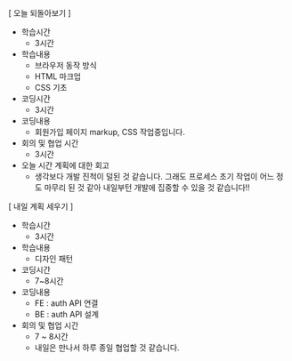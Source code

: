 [ 오늘 되돌아보기 ]

- 학습시간 
  - 3시간
- 학습내용
  - 브라우저 동작 방식
  - HTML 마크업
  - CSS 기초
- 코딩시간
  - 3시간
- 코딩내용
  - 회원가입 페이지 markup, CSS 작업중입니다.
- 회의 및 협업 시간
  - 3시간
- 오늘 시간 계획에 대한 회고
  - 생각보다 개발 진척이 덜된 것 같습니다. 그래도 프로세스 초기 작업이 어느 정도 마무리 된 것 같아 내일부턴 개발에 집중할 수 있을 것 같습니다!!

[ 내일 계획 세우기 ]

- 학습시간
  - 3시간
- 학습내용
  - 디자인 패턴 
- 코딩시간
  - 7~8시간
- 코딩내용  
  - FE : auth API 연결
  - BE : auth API 설계
- 회의 및 협업 시간
  - 7 ~ 8시간
  - 내일은 만나서 하루 종일 협업할 것 같습니다.
